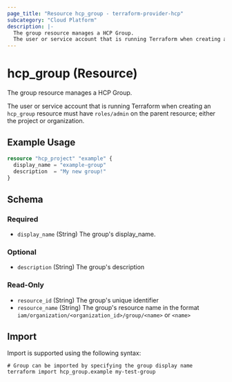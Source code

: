 ```yaml
---
page_title: "Resource hcp_group - terraform-provider-hcp"
subcategory: "Cloud Platform"
description: |-
  The group resource manages a HCP Group.
  The user or service account that is running Terraform when creating an hcp_group resource must have roles/admin on the parent resource; either the project or organization.
---
```


# hcp_group (Resource)

The group resource manages a HCP Group.

The user or service account that is running Terraform when creating an `hcp_group` resource must have `roles/admin` on the parent resource; either the project or organization.

## Example Usage

```terraform
resource "hcp_project" "example" {
  display_name = "example-group"
  description  = "My new group!"
}
```

<!-- schema generated by tfplugindocs -->
## Schema

### Required

- `display_name` (String) The group's display_name.

### Optional

- `description` (String) The group's description

### Read-Only

- `resource_id` (String) The group's unique identifier
- `resource_name` (String) The group's resource name in the format `iam/organization/<organization_id>/group/<name>` or `<name>`

## Import

Import is supported using the following syntax:

```shell
# Group can be imported by specifying the group display name
terraform import hcp_group.example my-test-group
```
